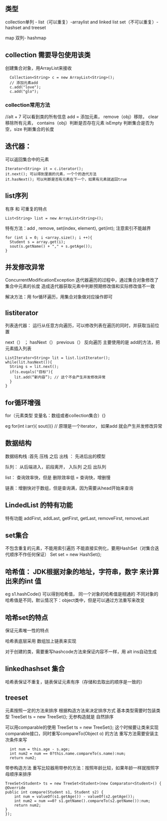 ## 类型

collection单列 - 
  list（可以重复）-arraylist and linked list
  set（不可以重复）- hashset and treeset

map 双列- hashmap

## collection 需要导包使用该类

创建集合对象，用ArrayList来接收
      
      Collection<String> c = new ArrayList<String>();
      // 添加元素add
      c.add("love");
      c.add("glo");

### collection常用方法
//alt + 7 可以看到类的所有信息
add = 添加元素， remove（obj）移除， clear 移除所有元素， contains（obj）判断是否存在元素
isEmpty 判断集合是否为空，size 判断集合的长度


## 迭代器：
可以返回集合中的元素

    Iterator<String> it = c.iterator();
    it.next(); 可以得到里面的元素，一个个的迭代方法
    it.hasNext(); 可以判断是否有元素在下一个，如果有元素就返回true
    
    
## list序列
有序 和 可重复的特点

    List<String> list = new ArrayList<String>();


特有方法：add , remove, set(index, element), get(int);
注意索引不能越界

    for (int i = 0; i <array.size(); i ++){
      Student s = array.get(i);
      sout(s.getName() + "," + s.getAge());
    }


## 并发修改异常
ConcurrentModificationException
迭代器遍历的过程中，通过集合对象修改了集合中元素的长度
造成迭代器获取元素中判断预期修改值和实际修改值不一致

解决方法：用 for循环遍历，用集合对象做对应操作即可

## listiterator
列表迭代器：
运行从任意方向遍历，可以修改列表在遍历的同时，并获取当前位置

next（） ； hasNext（）
previous（） 反向遍历
主要使用的是 add的方法，把元素插入列表

    ListIterator<String> lit = list.listIterator();
    while(lit.hasNext()){
      String s = lit.next();
      if(s.euqals("目标"){
        lit.add(“新内容”); // 这个不会产生并发修改异常
      }
    }
    
## for循环增强
for（元素类型 变量名：数组或者collection集合）{}

eg for(int i:arr){ sout(i)} // 原理是一个iterator， 如果add 就会产生并发修改异常


## 数据结构
数据结构栈 :首先 压栈  之后 出栈 ： 先进后出的模型

队列： 从后端进入，前段离开， 入队列 之后 出队列

list： 查询效率快，但是 删除效率低  = 查询快，增删慢

链表：增删快对于数组，但是查询满，因为需要从head开始来查询

## LindedList 的特有功能
特有功能
addFirst,  addLast, getFirst, getLast, removeFirst, removeLast 

## set集合
不包含重复的元素，不能用索引遍历
不能直接实例化，要用HashSet（对集合迭代顺序不作任何保证）
Set<String> set = new HashSet<String>();

## 哈希值： JDK根据对象的地址，字符串，数字 来计算出来的int 值
eg
s1.hashCode() 可以得到哈希值， 同一个对象的哈希值是相通的
不同对象的哈希值是不同，默认情况下：object类中，但是可以通过方法重写来改变

## 哈希set的特点
保证元素唯一性的特点

哈希表底层采用 数组加上链表来实现

对于创建的类，需要重写hashcode方法来保证内容不一样，用 alt ins自动生成

## linkedhashset 集合
哈希表保证不重复，链表保证元素有序（存储和去取出的顺序是一致的）

## treeset
元素按照一定的方法来排序
根据构造方法来决定排序方式
基本类型需要时包装类型
TreeSet<Integer> ts = new TreeSet<Integer>();
  无参构造就是 自然排序
  
可以用comparable的使用
TreeSet<Student> ts = new TreeSet<Student>();
这个时候要让类来实现comparable接口，同时重写compareTo(Object o) 的方法
  重写方法需要安装主次条件来写
  
      int num = this.age - s.age;
      int num2 = num == 0?this.name.compareTo(s.name):num;
      return num2;
      
带参构造方法
重写比较器用带参的方法：按照年龄比较，如果年龄一样就按照字母顺序来排序

    TreeSet<Student> ts = new TreeSet<Student>(new Comparator<Student>() {
    @Override
    public int compare(Student s1, Student s2) {
        int num = valueOf(s1.getAge()) - valueOf(s2.getAge());
        int num2 = num ==0? s1.getName().compareTo(s2.getName()):num;
        return num2;
    }
    });
